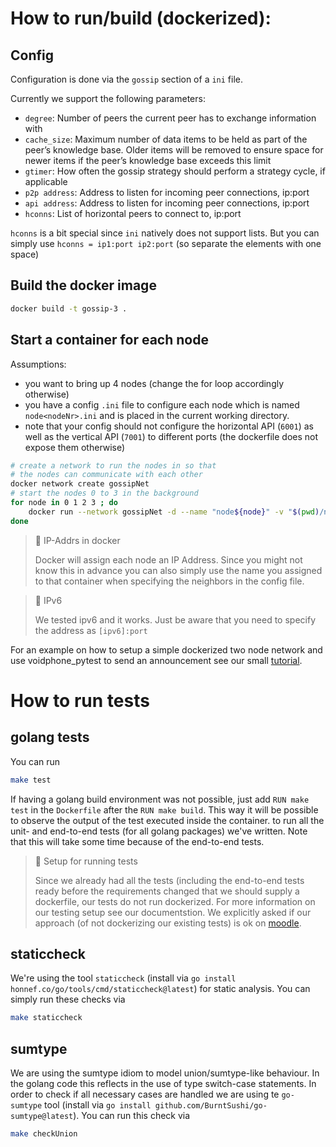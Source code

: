 # How to run/build (dockerized):

## Config
Configuration is done via the `gossip` section of a `ini` file.

Currently we support the following parameters:
- `degree`: Number of peers the current peer has to exchange information with
- `cache_size`: Maximum number of data items to be held as part of the peer’s knowledge base. Older items will be removed to ensure space for newer items if the peer’s knowledge base exceeds this limit
- `gtimer`: How often the gossip strategy should perform a strategy cycle, if applicable
- `p2p address`: Address to listen for incoming peer connections, ip:port
- `api address`: Address to listen for incoming peer connections, ip:port
- `hconns`: List of horizontal peers to connect to, ip:port

`hconns` is a bit special since `ini` natively does not support lists. But you
can simply use `hconns = ip1:port ip2:port` (so separate the elements with
one space)

## Build the docker image

```bash
docker build -t gossip-3 .
```

## Start a container for each node

Assumptions:
- you want to bring up 4 nodes (change the for loop accordingly otherwise)
- you have a config `.ini` file to configure each node which is named `node<nodeNr>.ini` and is placed in the current working directory.
- note that your config should not configure the horizontal API (`6001`) as well as the vertical API (`7001`) to different ports (the dockerfile does not expose them otherwise)

```bash
# create a network to run the nodes in so that
# the nodes can communicate with each other
docker network create gossipNet
# start the nodes 0 to 3 in the background
for node in 0 1 2 3 ; do
    docker run --network gossipNet -d --name "node${node}" -v "$(pwd)/node${node}.ini":/config.ini -p $(( 7000+node )):7001 -p $(( 6000+node )):6001 gossip-3 -c /config.ini
done
```

> 📝 IP-Addrs in docker
>
> Docker will assign each node an IP Address. Since you might not know this in
> advance you can also simply use the name you assigned to that container when
> specifying the neighbors in the config file.

> 📝 IPv6
>
> We tested ipv6 and it works. Just be aware that you need to specify the
> address as `[ipv6]:port`

For an example on how to setup a simple dockerized two node network and use
voidphone_pytest to send an announcement see our small
[tutorial](tutorial/README.md).

# How to run tests
## golang tests
You can run
```bash
make test
```

If having a golang build environment was not possible, just add `RUN make test` in the `Dockerfile` after the `RUN make build`. This way it will be possible to observe the output of the test executed inside the container.
to run all the unit- and end-to-end tests (for all golang
packages) we've written. Note that this will take some time because of the
end-to-end tests.

> 📝 Setup for running tests
>
> Since we already had all the tests (including the end-to-end tests ready
> before the requirements changed that we should supply a dockerfile, our tests
> do not run dockerized. For more information on our testing setup see our
> documentstion.
> We explicitly asked if our approach (of not dockerizing our existing tests) is
> ok on [moodle](TODO).

## staticcheck
We're using the tool `staticcheck` (install via `go install
honnef.co/go/tools/cmd/staticcheck@latest`) for static analysis. You can simply
run these checks via
```bash
make staticcheck
```

## sumtype
We are using the sumtype idiom to model union/sumtype-like behaviour. In the
golang code this reflects in the use of type switch-case statements. In order to
check if all necessary cases are handled we are using te `go-sumtype` tool
(install via `go install github.com/BurntSushi/go-sumtype@latest`). You can run
this check via

```bash
make checkUnion
````
